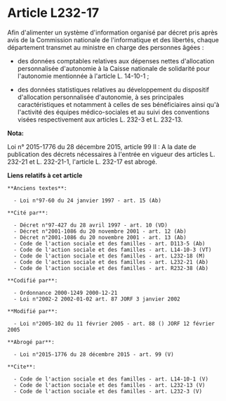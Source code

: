 # Article L232-17

Afin d'alimenter un système d'information organisé par décret pris après avis de la Commission nationale de l'informatique et
des libertés, chaque département transmet au ministre en charge des personnes âgées :

- des données comptables relatives aux dépenses nettes d'allocation personnalisée d'autonomie à la Caisse nationale de
solidarité pour l'autonomie mentionnée à l'article L. 14-10-1 ;

- des données statistiques relatives au développement du dispositif d'allocation personnalisée d'autonomie, à ses principales
caractéristiques et notamment à celles de ses bénéficiaires ainsi qu'à l'activité des équipes médico-sociales et au suivi des
conventions visées respectivement aux articles L. 232-3 et L. 232-13.

**Nota:**

Loi n° 2015-1776 du 28 décembre 2015, article 99 II : A la date de publication des décrets nécessaires à l'entrée en vigueur
des articles L. 232-21 et L. 232-21-1, l'article L. 232-17 est abrogé.

**Liens relatifs à cet article**

	**Anciens textes**:

	  - Loi n°97-60 du 24 janvier 1997 - art. 15 (Ab)

	**Cité par**:

	  - Décret n°97-427 du 28 avril 1997 - art. 10 (VD)
	  - Décret n°2001-1086 du 20 novembre 2001 - art. 12 (Ab)
	  - Décret n°2001-1086 du 20 novembre 2001 - art. 13 (Ab)
	  - Code de l'action sociale et des familles - art. D113-5 (Ab)
	  - Code de l'action sociale et des familles - art. L14-10-3 (VT)
	  - Code de l'action sociale et des familles - art. L232-18 (M)
	  - Code de l'action sociale et des familles - art. L232-21 (Ab)
	  - Code de l'action sociale et des familles - art. R232-38 (Ab)

	**Codifié par**:

	  - Ordonnance 2000-1249 2000-12-21
	  - Loi n°2002-2 2002-01-02 art. 87 JORF 3 janvier 2002

	**Modifié par**:

	  - Loi n°2005-102 du 11 février 2005 - art. 88 () JORF 12 février 2005

	**Abrogé par**:

	  - Loi n°2015-1776 du 28 décembre 2015 - art. 99 (V)

	**Cite**:

	  - Code de l'action sociale et des familles - art. L14-10-1 (V)
	  - Code de l'action sociale et des familles - art. L232-13 (V)
	  - Code de l'action sociale et des familles - art. L232-3 (V)

